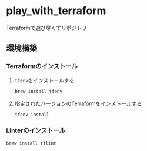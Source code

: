 # play_with_terraform
Terraformで遊び尽くすリポジトリ

## 環境構築

### Terraformのインストール

1. `tfenv`をインストールする
   ```sh
   brew install tfenv
   ```
2. 指定されたバージョンのTerraformをインストールする
   ```sh
   tfenv install
   ```

### Linterのインストール
```sh
brew install tflint
```

